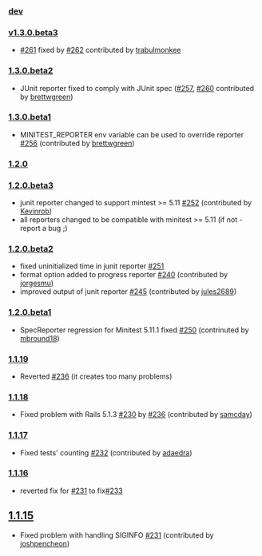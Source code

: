 ### [dev](https://github.com/kern/minitest-reporters/compare/v1.3.0.beta3...master)

### [v1.3.0.beta3](https://github.com/kern/minitest-reporters/compare/v1.3.0.beta2...v1.3.0.beta3)

* [#261](https://github.com/kern/minitest-reporters/issues/261) fixed by [#262](https://github.com/kern/minitest-reporters/pull/262) contributed by [trabulmonkee](https://github.com/trabulmonkee)

### [1.3.0.beta2](https://github.com/kern/minitest-reporters/compare/v1.3.0.beta1...v1.3.0.beta2)

* JUnit reporter fixed to comply with JUnit spec ([#257](https://github.com/kern/minitest-reporters/issues/257), [#260](https://github.com/kern/minitest-reporters/pull/260) contributed by [brettwgreen](https://github.com/brettwgreen))

### [1.3.0.beta1](https://github.com/kern/minitest-reporters/compare/v1.2.0...v1.3.0.beta1)

* MINITEST_REPORTER env variable can be used to override reporter [#256](https://github.com/kern/minitest-reporters/pull/256) (contributed by [brettwgreen](https://github.com/brettwgreen))

### [1.2.0](https://github.com/kern/minitest-reporters/compare/v1.2.0.beta3...v1.2.0)

### [1.2.0.beta3](https://github.com/kern/minitest-reporters/compare/v1.2.0.beta2...v1.2.0.beta3)

* junit reporter changed to support mintest >= 5.11 [#252](https://github.com/kern/minitest-reporters/pull/252) (contributed by [Kevinrob](https://github.com/Kevinrob))
* all reporters changed to be compatible with minitest >= 5.11 (if not - report a bug ;)

### [1.2.0.beta2](https://github.com/kern/minitest-reporters/compare/v1.2.0.beta1...v1.2.0.beta2)

* fixed uninitialized time in junit reporter [#251](https://github.com/kern/minitest-reporters/issues/251)
* format option added to progress reporter [#240](https://github.com/kern/minitest-reporters/pull/240) (contributed by [jorgesmu](https://github.com/jorgesmu))
* improved output of junit reporter [#245](https://github.com/kern/minitest-reporters/pull/245) (contributed by [jules2689](https://github.com/jules2689))

### [1.2.0.beta1](https://github.com/kern/minitest-reporters/compare/v1.1.19...v1.2.0.beta1)

* SpecReporter regression for Minitest 5.11.1 fixed [#250](https://github.com/kern/minitest-reporters/pull/250) (contrinuted by [mbround18](https://github.com/mbround18))

### [1.1.19](https://github.com/kern/minitest-reporters/compare/v1.1.18...v1.1.19)

* Reverted [#236](https://github.com/kern/minitest-reporters/pull/236) (it creates too many problems)

### [1.1.18](https://github.com/kern/minitest-reporters/compare/v1.1.17...v1.1.18)

* Fixed problem with Rails 5.1.3 [#230](https://github.com/kern/minitest-reporters/issues/230) by [#236](https://github.com/kern/minitest-reporters/pull/236) (contributed by [samcday](https://github.com/samcday))

### [1.1.17](https://github.com/kern/minitest-reporters/compare/v1.1.16...v1.1.17)

* Fixed tests' counting [#232](https://github.com/kern/minitest-reporters/pull/232) (contributed by [adaedra](https://github.com/adaedra))

### [1.1.16](https://github.com/kern/minitest-reporters/compare/v1.1.15...v1.1.16)

* reverted fix for [#231](https://github.com/kern/minitest-reporters/pull/231) to fix[#233](https://github.com/kern/minitest-reporters/pull/233)

## [1.1.15](https://github.com/kern/minitest-reporters/compare/v1.1.14...v1.1.15)

* Fixed problem with handling SIGINFO [#231](https://github.com/kern/minitest-reporters/pull/231) (contributed by [joshpencheon](https://github.com/joshpencheon))


